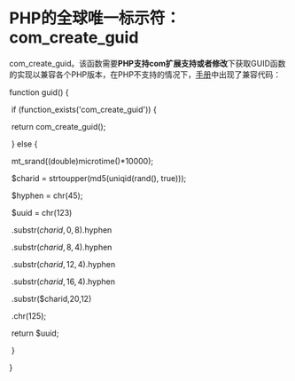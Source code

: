 # PHP的全球唯一标示符：com_create_guid

com_create_guid。该函数需要**PHP支持com扩展支持或者修改**下获取GUID函数的实现以兼容各个PHP版本，在PHP不支持的情况下，[手册](<https://www.php.net/manual/zh/function.com-create-guid.php>)中出现了兼容代码：

function guid() {    

​    if (function_exists('com_create_guid')) {        

​        return com_create_guid();    

​    } else {     

​        mt_srand((double)microtime()*10000);

​        $charid = strtoupper(md5(uniqid(rand(), true))); 

​        $hyphen = chr(45);        

​        $uuid   = chr(123)            

​                 .substr($charid, 0, 8).$hyphen               

​                 .substr($charid, 8, 4).$hyphen            

​                 .substr($charid,12, 4).$hyphen            

​                 .substr($charid,16, 4).$hyphen            

​                 .substr($charid,20,12)            

​                 .chr(125);

​        return $uuid;    

​    }

}